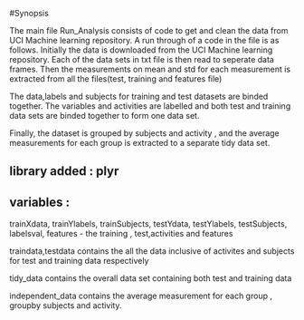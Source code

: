 #Synopsis

The main file Run_Analysis consists of code to get and clean the data from UCI Machine learning repository. 
A run through of a code in the file is as follows. 
Initially the data is downloaded from the UCI Machine learning repository. 
Each of the data sets in txt file is then read to seperate data frames. 
Then the measurements on mean and std for each measurement is extracted from all the files(test, training and features file)

The data,labels and subjects for training and test datasets are binded together. 
The variables and activities are labelled and both test and training data sets are binded together to form one data set.

Finally, the dataset is grouped by subjects and activity , and the average measurements for each group is extracted to a 
separate tidy data set.

## library added : plyr

## variables : 
trainXdata, trainYlabels, trainSubjects, testYdata, testYlabels, testSubjects,
labelsval, features - the training , test,activities and features

traindata,testdata contains the all the data inclusive of activites and subjects for test and training data respectively

tidy_data contains the overall data set containing both test and training data 

independent_data contains the average measurement for each group , groupby subjects and activity.
